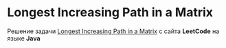 # Longest Increasing Path in a Matrix
Решение задачи [Longest Increasing Path in a Matrix](https://leetcode.com/problems/longest-increasing-path-in-a-matrix/) c сайта **LeetCode** на языке **Java**
